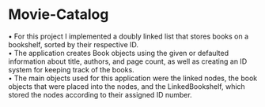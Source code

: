 # Movie-Catalog

•	For this project I implemented a doubly linked list that stores books on a bookshelf, sorted by their respective ID.  
•	The application creates Book objects using the given or defaulted information about title, authors, and page count, as well as creating an ID system for keeping track of the books.  
•	The main objects used for this application were the linked nodes, the book objects that were placed into the nodes, and the LinkedBookshelf, which stored the nodes according to their assigned ID number.  

